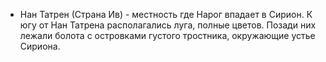 *   Нан Татрен (Страна Ив) - местность где Нарог впадает в Сирион. К югу от
    Нан Татрена  располагались луга, полные цветов. Позади них лежали болота с
    островками густого тростника, окружающие устье Сириона.
